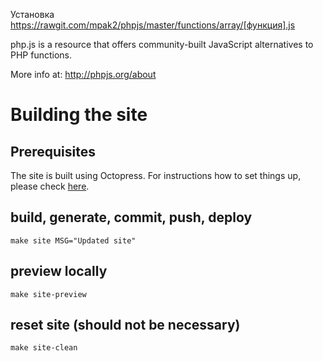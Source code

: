 Установка https://rawgit.com/mpak2/phpjs/master/functions/array/[функция].js

php.js is a resource that offers community-built JavaScript alternatives to PHP functions.

More info at: http://phpjs.org/about

# Building the site

## Prerequisites

The site is built using Octopress. For instructions how to set things up, 
please check [here](http://kvz.io/blog/2012/09/25/blog-with-octopress/).

## build, generate, commit, push, deploy

```shell
make site MSG="Updated site"
```

## preview locally

```shell
make site-preview
```

## reset site (should not be necessary)

```shell
make site-clean
```
